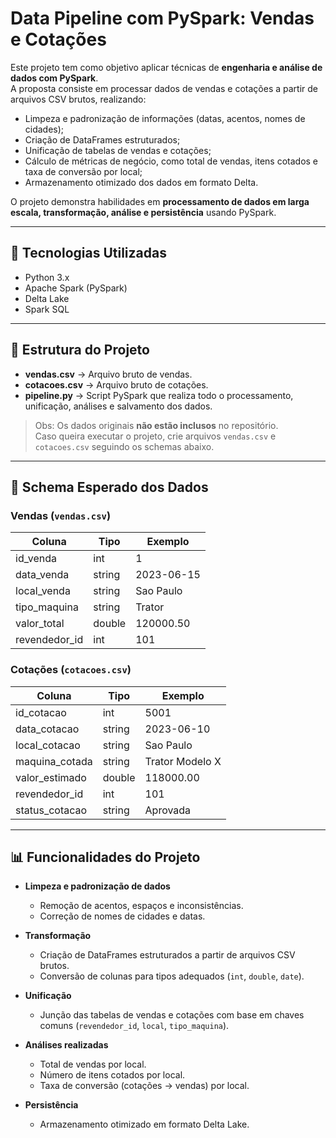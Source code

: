 # Data Pipeline com PySpark: Vendas e Cotações

Este projeto tem como objetivo aplicar técnicas de **engenharia e análise de dados com PySpark**.  
A proposta consiste em processar dados de vendas e cotações a partir de arquivos CSV brutos, realizando:

- Limpeza e padronização de informações (datas, acentos, nomes de cidades);
- Criação de DataFrames estruturados;
- Unificação de tabelas de vendas e cotações;
- Cálculo de métricas de negócio, como total de vendas, itens cotados e taxa de conversão por local;
- Armazenamento otimizado dos dados em formato Delta.

O projeto demonstra habilidades em **processamento de dados em larga escala, transformação, análise e persistência** usando PySpark.

---

## 🔧 Tecnologias Utilizadas

- Python 3.x  
- Apache Spark (PySpark)  
- Delta Lake  
- Spark SQL  

---

## 📂 Estrutura do Projeto

- **vendas.csv** → Arquivo bruto de vendas.  
- **cotacoes.csv** → Arquivo bruto de cotações.  
- **pipeline.py** → Script PySpark que realiza todo o processamento, unificação, análises e salvamento dos dados.  

> Obs: Os dados originais **não estão inclusos** no repositório.  
> Caso queira executar o projeto, crie arquivos `vendas.csv` e `cotacoes.csv` seguindo os schemas abaixo.

---

## 📝 Schema Esperado dos Dados

### Vendas (`vendas.csv`)
| Coluna        | Tipo     | Exemplo            |
|---------------|----------|--------------------|
| id_venda      | int      | 1                  |
| data_venda    | string   | 2023-06-15         |
| local_venda   | string   | Sao Paulo          |
| tipo_maquina  | string   | Trator             |
| valor_total   | double   | 120000.50          |
| revendedor_id | int      | 101                |

### Cotações (`cotacoes.csv`)
| Coluna          | Tipo     | Exemplo            |
|-----------------|----------|--------------------|
| id_cotacao      | int      | 5001               |
| data_cotacao    | string   | 2023-06-10         |
| local_cotacao   | string   | Sao Paulo          |
| maquina_cotada  | string   | Trator Modelo X    |
| valor_estimado  | double   | 118000.00          |
| revendedor_id   | int      | 101                |
| status_cotacao  | string   | Aprovada           |

---

## 📊 Funcionalidades do Projeto

- **Limpeza e padronização de dados**  
  - Remoção de acentos, espaços e inconsistências.  
  - Correção de nomes de cidades e datas.  

- **Transformação**  
  - Criação de DataFrames estruturados a partir de arquivos CSV brutos.  
  - Conversão de colunas para tipos adequados (`int`, `double`, `date`).  

- **Unificação**  
  - Junção das tabelas de vendas e cotações com base em chaves comuns (`revendedor_id`, `local`, `tipo_maquina`).  

- **Análises realizadas**  
  - Total de vendas por local.  
  - Número de itens cotados por local.  
  - Taxa de conversão (cotações → vendas) por local.  

- **Persistência**  
  - Armazenamento otimizado em formato Delta Lake.  
